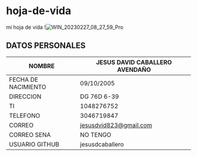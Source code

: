 # hoja-de-vida
mi hoja de vida
!![WIN_20230227_08_27_59_Pro](https://user-images.githubusercontent.com/126476649/221582934-2a21c1cc-d04b-451b-9c7b-02dc8c87e330.jpg)

## DATOS PERSONALES
|NOMBRE         |JESUS DAVID CABALLERO AVENDAÑO|
|-------------|--------------------|
|FECHA DE NACIMIENTO|09/10/2005|
|DIRECCION|DG 76D 6-39|
|TI         |1048276752|
|TELEFONO|3046719847|
|CORREO|jesusdvid823@gmail.com|
|CORREO SENA|NO TENGO|
|USUARIO GITHUB|jesusdcaballero|

